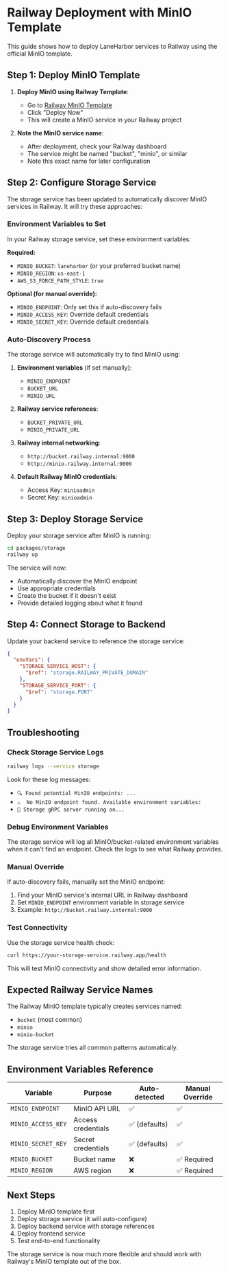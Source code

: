 # Railway Deployment with MinIO Template

This guide shows how to deploy LaneHarbor services to Railway using the official MinIO template.

## Step 1: Deploy MinIO Template

1. **Deploy MinIO using Railway Template**:
   - Go to [Railway MinIO Template](https://railway.com/deploy/SMKOEA)
   - Click "Deploy Now"
   - This will create a MinIO service in your Railway project

2. **Note the MinIO service name**:
   - After deployment, check your Railway dashboard
   - The service might be named "bucket", "minio", or similar
   - Note this exact name for later configuration

## Step 2: Configure Storage Service

The storage service has been updated to automatically discover MinIO services in Railway. It will try these approaches:

### Environment Variables to Set

In your Railway storage service, set these environment variables:

**Required:**
- `MINIO_BUCKET`: `laneharbor` (or your preferred bucket name)
- `MINIO_REGION`: `us-east-1`
- `AWS_S3_FORCE_PATH_STYLE`: `true`

**Optional (for manual override):**
- `MINIO_ENDPOINT`: Only set this if auto-discovery fails
- `MINIO_ACCESS_KEY`: Override default credentials
- `MINIO_SECRET_KEY`: Override default credentials

### Auto-Discovery Process

The storage service will automatically try to find MinIO using:

1. **Environment variables** (if set manually):
   - `MINIO_ENDPOINT`
   - `BUCKET_URL`
   - `MINIO_URL`

2. **Railway service references**:
   - `BUCKET_PRIVATE_URL`
   - `MINIO_PRIVATE_URL`

3. **Railway internal networking**:
   - `http://bucket.railway.internal:9000`
   - `http://minio.railway.internal:9000`

4. **Default Railway MinIO credentials**:
   - Access Key: `minioadmin`
   - Secret Key: `minioadmin`

## Step 3: Deploy Storage Service

Deploy your storage service after MinIO is running:

```bash
cd packages/storage
railway up
```

The service will now:
- Automatically discover the MinIO endpoint
- Use appropriate credentials
- Create the bucket if it doesn't exist
- Provide detailed logging about what it found

## Step 4: Connect Storage to Backend

Update your backend service to reference the storage service:

```json
{
  "envVars": {
    "STORAGE_SERVICE_HOST": {
      "$ref": "storage.RAILWAY_PRIVATE_DOMAIN"
    },
    "STORAGE_SERVICE_PORT": {
      "$ref": "storage.PORT"
    }
  }
}
```

## Troubleshooting

### Check Storage Service Logs

```bash
railway logs --service storage
```

Look for these log messages:
- `🔍 Found potential MinIO endpoints: ...`
- `⚠️  No MinIO endpoint found. Available environment variables:`
- `🚀 Storage gRPC server running on...`

### Debug Environment Variables

The storage service will log all MinIO/bucket-related environment variables when it can't find an endpoint. Check the logs to see what Railway provides.

### Manual Override

If auto-discovery fails, manually set the MinIO endpoint:

1. Find your MinIO service's internal URL in Railway dashboard
2. Set `MINIO_ENDPOINT` environment variable in storage service
3. Example: `http://bucket.railway.internal:9000`

### Test Connectivity

Use the storage service health check:

```bash
curl https://your-storage-service.railway.app/health
```

This will test MinIO connectivity and show detailed error information.

## Expected Railway Service Names

The Railway MinIO template typically creates services named:
- `bucket` (most common)
- `minio`
- `minio-bucket`

The storage service tries all common patterns automatically.

## Environment Variables Reference

| Variable | Purpose | Auto-detected | Manual Override |
|----------|---------|---------------|-----------------|
| `MINIO_ENDPOINT` | MinIO API URL | ✅ | ✅ |
| `MINIO_ACCESS_KEY` | Access credentials | ✅ (defaults) | ✅ |
| `MINIO_SECRET_KEY` | Secret credentials | ✅ (defaults) | ✅ |
| `MINIO_BUCKET` | Bucket name | ❌ | ✅ Required |
| `MINIO_REGION` | AWS region | ❌ | ✅ Required |

## Next Steps

1. Deploy MinIO template first
2. Deploy storage service (it will auto-configure)
3. Deploy backend service with storage references
4. Deploy frontend service
5. Test end-to-end functionality

The storage service is now much more flexible and should work with Railway's MinIO template out of the box.

